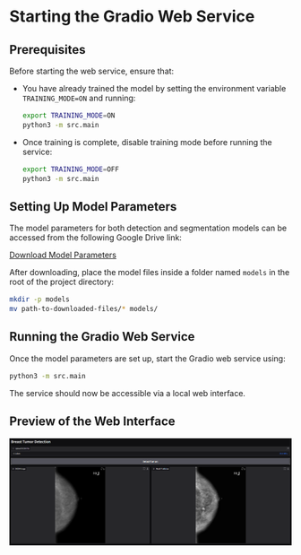 # Starting the Gradio Web Service

## Prerequisites

Before starting the web service, ensure that:
- You have already trained the model by setting the environment variable `TRAINING_MODE=ON` and running:
  ```sh
  export TRAINING_MODE=ON
  python3 -m src.main
  ```
- Once training is complete, disable training mode before running the service:
  ```sh
  export TRAINING_MODE=OFF
  python3 -m src.main
  ```

## Setting Up Model Parameters

The model parameters for both detection and segmentation models can be accessed from the following Google Drive link:

[Download Model Parameters](https://drive.google.com/drive/folders/17OGfgp_6Qo2nJUHEdNqRoSVjNeyKQdId?usp=sharing)

After downloading, place the model files inside a folder named `models` in the root of the project directory:

```sh
mkdir -p models
mv path-to-downloaded-files/* models/
```

## Running the Gradio Web Service

Once the model parameters are set up, start the Gradio web service using:

```sh
python3 -m src.main
```

The service should now be accessible via a local web interface.

## Preview of the Web Interface

![Gradio Web Service Preview](images/ws_preview.png)
